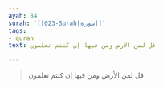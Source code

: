 ```yaml
---
ayah: 84
surah: '[[023-Surah|سورة]]'
tags:
- quran
text: قل لمن الأرض ومن فيها إن كنتم تعلمون

---
```

> قل لمن الأرض ومن فيها إن كنتم تعلمون
